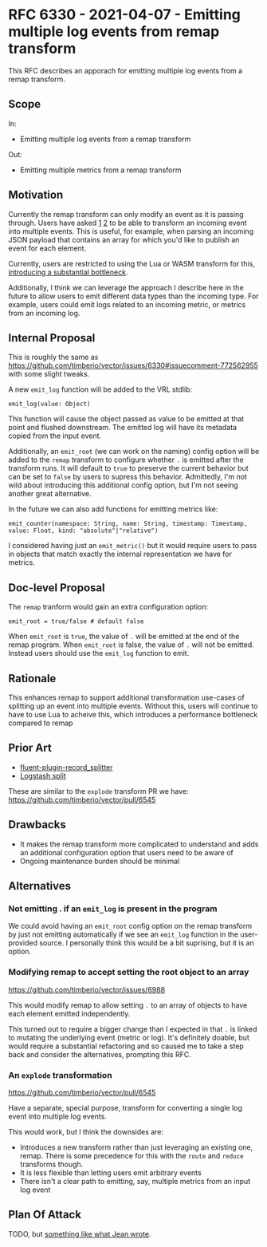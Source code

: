 # RFC 6330 - 2021-04-07 - Emitting multiple log events from remap transform

This RFC describes an apporach for emitting multiple log events from a remap transform.

## Scope

In:
- Emitting multiple log events from a remap transform

Out:
- Emitting multiple metrics from a remap transform

## Motivation

Currently the remap transform can only modify an event as it is passing through. Users have asked [1][] [2][] to be able to transform an incoming event into multiple events. This is useful, for example, when parsing an incoming JSON payload that contains an array for which you'd like to publish an event for each element.

Currently, users are restricted to using the Lua or WASM transform for this, [introducing a substantial bottleneck](https://user-images.githubusercontent.com/316880/105531520-d3643200-5cbf-11eb-8b35-fe1c99e5c254.png).

Additionally, I think we can leverage the approach I describe here in the future to allow users to emit different data types than the incoming type. For example, users could emit logs related to an incoming metric, or metrics from an incoming log.

## Internal Proposal

This is roughly the same as https://github.com/timberio/vector/issues/6330#issuecomment-772562955 with some slight tweaks.

A new `emit_log` function will be added to the VRL stdlib:

```
emit_log(value: Object)
```

This function will cause the object passed as value to be emitted at that point and flushed downstream. The emitted log will have its metadata copied from the input event.

Additionally, an `emit_root` (we can work on the naming) config option will be added to the `remap` transform to configure whether `.` is emitted after the transform runs. It will default to `true` to preserve the current behavior but can be set to `false` by users to supress this behavior. Admittedly, I'm not wild about introducing this additional config option, but I'm not seeing another great alternative.

In the future we can also add functions for emitting metrics like:

```
emit_counter(namespace: String, name: String, timestamp: Timestamp, value: Float, kind: "absolute"|"relative")
```

I considered having just an `emit_metric()` but it would require users to pass in objects that match exactly the internal representation we have for metrics.

## Doc-level Proposal

The `remap` tranform would gain an extra configuration option:

```
emit_root = true/false # default false
```

When `emit_root` is `true`, the value of `.` will be emitted at the end of the remap program. When `emit_root` is false, the value of `.` will not be emitted. Instead users should use the `emit_log` function to emit.

## Rationale

This enhances remap to support additional transformation use-cases of splitting up an event into multiple events. Without this, users will continue to have to use Lua to acheive this, which introduces a performance bottleneck compared to remap

## Prior Art

- [fluent-plugin-record_splitter](https://github.com/ixixi/fluent-plugin-record_splitter)
- [Logstash split](https://www.elastic.co/guide/en/logstash/current/plugins-filters-split.html)

These are similar to the `explode` transform PR we have: https://github.com/timberio/vector/pull/6545

## Drawbacks

- It makes the remap transform more complicated to understand and adds an additional configuration option that users need to be aware of
- Ongoing maintenance burden should be minimal

## Alternatives

### Not emitting . if an `emit_log` is present in the program

We could avoid having an `emit_root` config option on the remap transform by just not emitting automatically if we see an `emit_log` function in the user-provided source. I personally think this would be a bit suprising, but it is an option.

### Modifying remap to accept setting the root object to an array

https://github.com/timberio/vector/issues/6988

This would modify remap to allow setting `.` to an array of objects to have each element emitted independently.

This turned out to require a bigger change than I expected in that `.` is linked to mutating the underlying event (metric or log). It's definitely doable, but would require a substantial refactoring and so caused me to take a step back and consider the alternatives, prompting this RFC.

### An `explode` transformation

https://github.com/timberio/vector/pull/6545

Have a separate, special purpose, transform for converting a single log event into multiple log events.

This would work, but I think the downsides are:

* Introduces a new transform rather than just leveraging an existing one, remap. There is some precedence for this with the `route` and `reduce` transforms though.
* It is less flexible than letting users emit arbitrary events
* There isn't a clear path to emitting, say, multiple metrics from an input log event

## Plan Of Attack

TODO, but [something like what Jean wrote](https://github.com/timberio/vector/issues/6330#issuecomment-772562955).

[1]: https://github.com/timberio/vector/issues/6330#issue-799809382
[2]: https://discord.com/channels/742820443487993987/764187584452493323/808744293945704479
